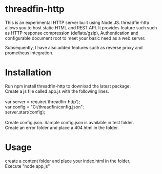 # threadfin-http
This is an experimental HTTP server built using Node.JS. 
threadfin-http allows you to host static HTML and REST API. It provides feature such such as HTTP response compression (deflate/gzip), Authentication and configurable document root to meet your basic need as a web server.   

Subsequently, I have also added features such as reverse proxy and prometheus integration.

# Installation
Run npm install threadfin-http to download the latest package.</br>
Create a js file called app.js with the following lines.</br> 
&nbsp;</br>
var server = require('threadfin-http');</br>
var config = "C:/threadfin/config.json";</br>
server.start(config);</br>
&nbsp;</br>
Create config.json. Sample config.json is available in test folder.</br>
Create an error folder and place a 404.html in the folder.</br>

# Usage
create a content folder and place your index.html in the folder. </br>
Execute "node app.js"</br>

